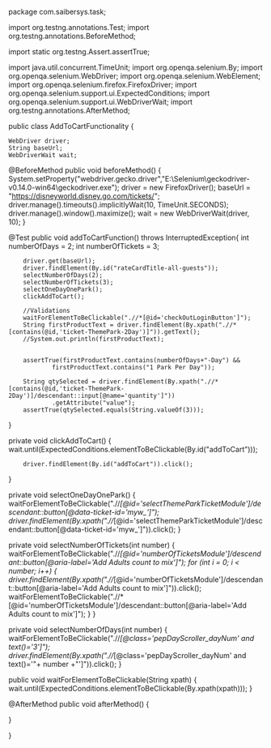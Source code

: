 package com.saibersys.task;



import org.testng.annotations.Test;
import org.testng.annotations.BeforeMethod;

import static org.testng.Assert.assertTrue;

import java.util.concurrent.TimeUnit;
import org.openqa.selenium.By;
import org.openqa.selenium.WebDriver;
import org.openqa.selenium.WebElement;
import org.openqa.selenium.firefox.FirefoxDriver;
import org.openqa.selenium.support.ui.ExpectedConditions;
import org.openqa.selenium.support.ui.WebDriverWait;
import org.testng.annotations.AfterMethod;

public class AddToCartFunctionality {
	
	WebDriver driver;
	String baseUrl;
	WebDriverWait wait;
	
  @BeforeMethod
  public void beforeMethod() {
	  	System.setProperty("webdriver.gecko.driver","E:\\Selenium\\geckodriver-v0.14.0-win64\\geckodriver.exe");
		driver = new FirefoxDriver();
		baseUrl = "https://disneyworld.disney.go.com/tickets/";
		driver.manage().timeouts().implicitlyWait(10, TimeUnit.SECONDS);
		driver.manage().window().maximize();
		wait = new WebDriverWait(driver, 10);
  }

  @Test
  public void addToCartFunction() throws InterruptedException{
		int numberOfDays = 2;
		int numberOfTickets = 3;
	  
	    driver.get(baseUrl);
	    driver.findElement(By.id("rateCardTitle-all-guests"));
		selectNumberOfDays(2);
		selectNumberOfTickets(3);
		selectOneDayOnePark();
		clickAddToCart();
		
		//Validations
		waitForElementToBeClickable(".//*[@id='checkOutLoginButton']");
		String firstProductText = driver.findElement(By.xpath(".//*[contains(@id,'ticket-ThemePark-2Day')]")).getText();
		//System.out.println(firstProductText);
		
		
		assertTrue(firstProductText.contains(numberOfDays+"-Day") &&
				firstProductText.contains("1 Park Per Day"));
		
		String qtySelected = driver.findElement(By.xpath(".//*[contains(@id,'ticket-ThemePark-2Day')]/descendant::input[@name='quantity']"))
				.getAttribute("value");
		assertTrue(qtySelected.equals(String.valueOf(3)));
		
	   
  }
  
 

  
  private void clickAddToCart() {
	  	wait.until(ExpectedConditions.elementToBeClickable(By.id("addToCart")));
	  	
	  	driver.findElement(By.id("addToCart")).click();
	 
  }
  
  private void selectOneDayOnePark() {
	  waitForElementToBeClickable(".//*[@id='selectThemeParkTicketModule']/descendant::button[@data-ticket-id='myw_']");
	  driver.findElement(By.xpath(".//*[@id='selectThemeParkTicketModule']/descendant::button[@data-ticket-id='myw_']")).click();
  }
  
  private void selectNumberOfTickets(int number) {
	  waitForElementToBeClickable(".//*[@id='numberOfTicketsModule']/descendant::button[@aria-label='Add Adults count to mix']");
		for (int i = 0; i < number; i++) {
			driver.findElement(By.xpath(".//*[@id='numberOfTicketsModule']/descendant::button[@aria-label='Add Adults count to mix']")).click();
			waitForElementToBeClickable(".//*[@id='numberOfTicketsModule']/descendant::button[@aria-label='Add Adults count to mix']");
		}
  }
  
  private void selectNumberOfDays(int number) {
	  waitForElementToBeClickable(".//*[@class='pepDayScroller_dayNum' and text()='3']");
	  driver.findElement(By.xpath(".//*[@class='pepDayScroller_dayNum' and text()='"+ number +"']")).click();
  }
  
  public void waitForElementToBeClickable(String xpath) {
	  wait.until(ExpectedConditions.elementToBeClickable(By.xpath(xpath))); 
  }
  
  @AfterMethod
  public void afterMethod() {
	  
  
  }

}

